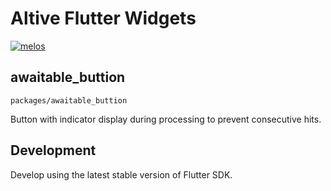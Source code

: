 # Altive Flutter Widgets

[![melos](https://img.shields.io/badge/maintained%20with-melos-f700ff.svg?style=flat-square)](https://github.com/invertase/melos)

## awaitable_buttion

`packages/awaitable_buttion`

Button with indicator display during processing to prevent consecutive hits.

## Development

Develop using the latest stable version of Flutter SDK.